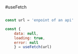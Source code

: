 #useFetch

```javascript

const url = 'enpoint of an api'

const { 
    data: null,
    loading: true,
    error: null 
    } = useFetch(url)


```